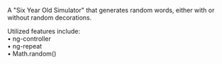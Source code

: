A "Six Year Old Simulator" that generates random words, either with or without random decorations.

Utilized features include:<br />
• ng-controller<br />
• ng-repeat<br />
• Math.random()<br />
